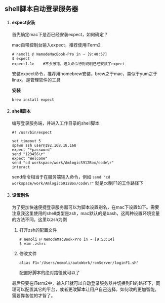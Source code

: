 ## shell脚本自动登录服务器

1. #### expect安装

   首先确定mac下是否已经安装expect，如何确定？

   mac自带控制台输入expect，推荐使用iTerm2

   ```
   # nemoli @ NemodeMacBook-Pro in ~ [9:40:57]
   $ expect
   expect1.1>    #不会报错，进入命令行则说明已经安装了expect
   ```

   安装expect命令，推荐用homebrew安装，brew之于mac，类似于yum之于linux。是管理软件的工具

   **安装**

   ```
   brew install expect
   ```

2. #### shell脚本

   编写登录服务端，并进入工作目录的shell脚本

   ```
   #! /usr/bin/expect
   
   set timeout 5
   spawn ssh user@192.168.18.168
   expect "*password"	
   send "123456\r"
   expect "Welcome"
   send "cd workspace/work/AmlogicS912Box/code\r"
   interact
   ```

   send命令相当于在服务端输入命令，例如 `send "cd workspace/work/AmlogicS912Box/code\r"` 就是cd到F1的工作路径下

3. #### 设置别名

   为了更加快速便捷登录服务器可以为脚本设置别名，在mac下设置如下。需要注意我这里使用的shell类型是zsh，mac默认的是bash，这两种设置环境变量的方法不同。这里以zsh为例

   1. 打开zsh的配置文件

      ```
      # nemoli @ NemodeMacBook-Pro in ~ [9:53:14]
      $ vim .zshrc
      ```

   2. 修改文件

      ```
      alias F1='/Users/nemoli/autoWork/romServer/loginF1.sh'
      ```

      配置好脚本的绝对路径就可以了

   最后只要在iTerm2中，输入F1就可以自动登录服务器并切换到F1的路径下，同理可以配置其它的平台，或者更改脚本让用户自己选择，如何改的更加智能，需要靠各位的才智了。